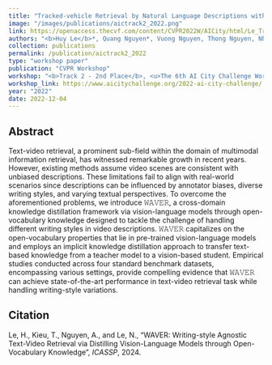 ```yaml
---
title: "Tracked-vehicle Retrieval by Natural Language Descriptions with Domain Adaptive Knowledge"
image: "/images/publications/aictrack2_2022.png"
link: https://openaccess.thecvf.com/content/CVPR2022W/AICity/html/Le_Tracked-Vehicle_Retrieval_by_Natural_Language_Descriptions_With_Domain_Adaptive_Knowledge_CVPRW_2022_paper.html
authors: "<b>Huy Le</b>*, Quang Nguyen*, Vuong Nguyen, Thong Nguyen, Nhat Chung, Tin Thai, Synh Ha"
collection: publications
permalink: /publication/aictrack2_2022
type: "workshop paper"
publication: "CVPR Workshop"
workshop: "<b>Track 2 - 2nd Place</b>, <u>The 6th AI City Challenge Workshop</u>"
workshop_link: https://www.aicitychallenge.org/2022-ai-city-challenge/
year: "2022"
date: 2022-12-04
---
```


## Abstract
Text-video retrieval, a prominent sub-field within the domain of multimodal information retrieval, has witnessed remarkable growth in recent years. However, existing methods assume video scenes are consistent with unbiased descriptions. These limitations fail to align with real-world scenarios since descriptions can be influenced by annotator biases, diverse writing styles, and varying textual perspectives. To overcome the aforementioned problems, we introduce 𝚆𝙰𝚅𝙴𝚁, a cross-domain knowledge distillation framework via vision-language models through open-vocabulary knowledge designed to tackle the challenge of handling different writing styles in video descriptions. 𝚆𝙰𝚅𝙴𝚁 capitalizes on the open-vocabulary properties that lie in pre-trained vision-language models and employs an implicit knowledge distillation approach to transfer text-based knowledge from a teacher model to a vision-based student. Empirical studies conducted across four standard benchmark datasets, encompassing various settings, provide compelling evidence that 𝚆𝙰𝚅𝙴𝚁 can achieve state-of-the-art performance in text-video retrieval task while handling writing-style variations.

## Citation
Le, H., Kieu, T., Nguyen, A., and Le, N., “WAVER: Writing-style Agnostic Text-Video Retrieval via Distilling Vision-Language Models through Open-Vocabulary Knowledge”, <i>ICASSP</i>, 2024.